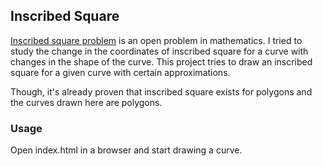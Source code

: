 ## Inscribed Square

[Inscribed square problem](https://en.wikipedia.org/wiki/Inscribed_square_problem) is an open problem in mathematics. I tried to study the change in the coordinates of inscribed square for a curve with changes in the shape of the curve. This project tries to draw an inscribed square for a given curve with certain approximations.

Though, it's already proven that inscribed square exists for polygons and the curves drawn here are polygons.

### Usage

Open index.html in a browser and start drawing a curve.
